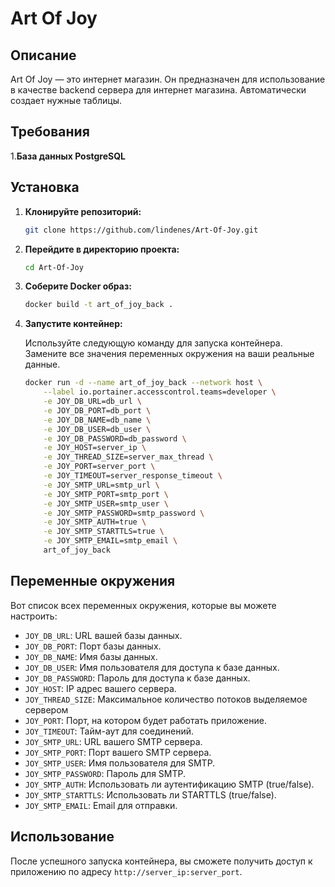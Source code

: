 # Art Of Joy

## Описание
Art Of Joy — это интернет магазин. 
Он предназначен для использование в качестве backend сервера для интернет магазина.
Автоматически создает нужные таблицы.

## Требования

1.**База данных PostgreSQL**

## Установка

1. **Клонируйте репозиторий:**

    ```bash
    git clone https://github.com/lindenes/Art-Of-Joy.git
    ```

2. **Перейдите в директорию проекта:**

    ```bash
    cd Art-Of-Joy
    ```

3. **Соберите Docker образ:**

    ```bash
    docker build -t art_of_joy_back .
    ```

4. **Запустите контейнер:**

   Используйте следующую команду для запуска контейнера. Замените все значения переменных окружения на ваши реальные данные.

    ```bash
    docker run -d --name art_of_joy_back --network host \
        --label io.portainer.accesscontrol.teams=developer \
        -e JOY_DB_URL=db_url \
        -e JOY_DB_PORT=db_port \
        -e JOY_DB_NAME=db_name \
        -e JOY_DB_USER=db_user \
        -e JOY_DB_PASSWORD=db_password \
        -e JOY_HOST=server_ip \
        -e JOY_THREAD_SIZE=server_max_thread \
        -e JOY_PORT=server_port \
        -e JOY_TIMEOUT=server_response_timeout \
        -e JOY_SMTP_URL=smtp_url \
        -e JOY_SMTP_PORT=smtp_port \
        -e JOY_SMTP_USER=smtp_user \
        -e JOY_SMTP_PASSWORD=smtp_password \
        -e JOY_SMTP_AUTH=true \
        -e JOY_SMTP_STARTTLS=true \
        -e JOY_SMTP_EMAIL=smtp_email \
        art_of_joy_back
    ```

## Переменные окружения
Вот список всех переменных окружения, которые вы можете настроить:

- `JOY_DB_URL`: URL вашей базы данных.
- `JOY_DB_PORT`: Порт базы данных.
- `JOY_DB_NAME`: Имя базы данных.
- `JOY_DB_USER`: Имя пользователя для доступа к базе данных.
- `JOY_DB_PASSWORD`: Пароль для доступа к базе данных.
- `JOY_HOST`: IP адрес вашего сервера.
- `JOY_THREAD_SIZE`: Максимальное количество потоков выделяемое сервером
- `JOY_PORT`: Порт, на котором будет работать приложение.
- `JOY_TIMEOUT`: Тайм-аут для соединений.
- `JOY_SMTP_URL`: URL вашего SMTP сервера.
- `JOY_SMTP_PORT`: Порт вашего SMTP сервера.
- `JOY_SMTP_USER`: Имя пользователя для SMTP.
- `JOY_SMTP_PASSWORD`: Пароль для SMTP.
- `JOY_SMTP_AUTH`: Использовать ли аутентификацию SMTP (true/false).
- `JOY_SMTP_STARTTLS`: Использовать ли STARTTLS (true/false).
- `JOY_SMTP_EMAIL`: Email для отправки.

## Использование
После успешного запуска контейнера, вы сможете получить доступ к приложению по адресу `http://server_ip:server_port`.